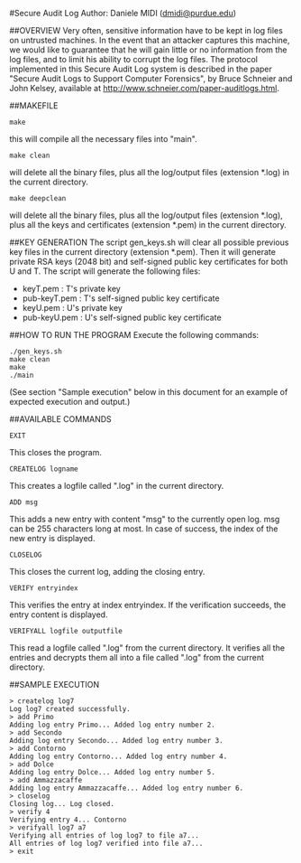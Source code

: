 #Secure Audit Log
Author: Daniele MIDI (dmidi@purdue.edu)

##OVERVIEW
Very often, sensitive information have to be kept in log files on untrusted machines.
In the event that an attacker captures this machine, we would like to guarantee that he will gain little or no information from the log files, and to limit his ability to corrupt the log files.
The protocol implemented in this Secure Audit Log system is described in the paper "Secure Audit Logs to Support Computer Forensics", by Bruce Schneier and John Kelsey, available at http://www.schneier.com/paper-auditlogs.html.


##MAKEFILE

    make
this will compile all the necessary files into "main".

    make clean
will delete all the binary files, plus all the log/output files (extension *.log) in the current directory.

    make deepclean
will delete all the binary files, plus all the log/output files (extension *.log), plus all the keys and certificates (extension *.pem) in the current directory.


##KEY GENERATION
The script gen_keys.sh will clear all possible previous key files in the current directory (extension *.pem).
Then it will generate private RSA keys (2048 bit) and self-signed public key certificates for both U and T.
The script will generate the following files:
  - keyT.pem : T's private key
  - pub-keyT.pem : T's self-signed public key certificate
  - keyU.pem : U's private key
  - pub-keyU.pem : U's self-signed public key certificate


##HOW TO RUN THE PROGRAM
Execute the following commands:

    ./gen_keys.sh
    make clean
    make
    ./main
    
(See section "Sample execution" below in this document for an example of expected execution and output.)


##AVAILABLE COMMANDS

    EXIT
This closes the program.

    CREATELOG logname
This creates a logfile called "<logname>.log" in the current directory.

    ADD msg
This adds a new entry with content "msg" to the currently open log. msg can be 255 characters long at most. In case of success, the index of the new entry is displayed.

    CLOSELOG
This closes the current log, adding the closing entry.

    VERIFY entryindex
This verifies the entry at index entryindex. If the verification succeeds, the entry content is displayed.

    VERIFYALL logfile outputfile
This read a logfile called "<logname>.log" from the current directory. It verifies all the entries and decrypts them all into a file called "<outputfile>.log" from the current directory.


##SAMPLE EXECUTION
```
> createlog log7
Log log7 created successfully.
> add Primo
Adding log entry Primo... Added log entry number 2.
> add Secondo
Adding log entry Secondo... Added log entry number 3.
> add Contorno
Adding log entry Contorno... Added log entry number 4.
> add Dolce
Adding log entry Dolce... Added log entry number 5.
> add Ammazzacaffe
Adding log entry Ammazzacaffe... Added log entry number 6.
> closelog
Closing log... Log closed.
> verify 4
Verifying entry 4... Contorno
> verifyall log7 a7
Verifying all entries of log log7 to file a7...
All entries of log log7 verified into file a7...
> exit
```
